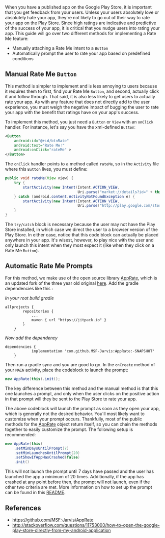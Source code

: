 When you have a published app on the Google Play Store, it is important that you get feedback from your users. Unless your users absolutely love or absolutely hate your app, they're not likely to go out of their way to rate your app on the Play Store. Since high ratings are indicative and predictive of the success of your app, it is critical that you nudge users into rating your app. This guide will go over two different methods for implementing a Rate Me feature:

 * Manually attaching a Rate Me intent to a `Button`
 * Automatically prompt the user to rate your app based on predefined conditions

## Manual Rate Me `Button`

This method is simpler to implement and is less annoying to users because it requires them to first, find your Rate Me `Button`, and second, actually click it and follow through. That said, it is also less likely to get users to actually rate your app. As with any feature that does not directly add to the user experience, you must weigh the negative impact of bugging the user to rate your app with the benefit that ratings have on your app's success.

To implement this method, you just need a `Button` or `View` with an `onClick` handler. For instance, let's say you have the xml-defined `Button`:

```xml
<Button
    android:id="@+id/btnRate"
    android:text="Rate Me!"
    android:onClick="rateMe" >
</Button>
```

The `onClick` handler points to a method called `rateMe`, so in the `Activity` file where this `Button` lives, you must define:

```java
public void rateMe(View view) {
    try {
        startActivity(new Intent(Intent.ACTION_VIEW,
                                 Uri.parse("market://details?id=" + this.getPackageName())));
    } catch (android.content.ActivityNotFoundException e) {
        startActivity(new Intent(Intent.ACTION_VIEW,
                                 Uri.parse("http://play.google.com/store/apps/details?id=" + this.getPackageName())));
    }
}
```

The `try/catch` block is necessary because the user may not have the Play Store installed, in which case we direct the user to a browser version of the Play Store. In either case, notice that this code block can actually be placed anywhere in your app. It's wisest, however, to play nice with the user and only launch this intent when they most expect it (like when they click on a Rate Me `Button`).

## Automatic Rate Me Prompts

For this method, we make use of the open source library [AppRate](https://github.com/MSF-Jarvis/AppRate), which is an updated fork of the three year old original [here](https://github.com/TimotheeJeannin/AppRate). Add the gradle dependencies like this : 

*In your root build.gradle*
```
allprojects {
        repositories {
            ...
            maven { url "https://jitpack.io" }
        }
    }
```

*Now add the dependency*
```
dependencies {
            implementation 'com.github.MSF-Jarvis:AppRate:-SNAPSHOT'
    }
```

Then run a gradle sync and you are good to go. In the `onCreate` method of your `MAIN` activity, place the codeblock to launch the prompt:

```java
new AppRate(this).init();
```

The key difference between this method and the manual method is that this one launches a prompt, and only when the user clicks on the positive action in that prompt will they be sent to the Play Store to rate your app.

The above codeblock will launch the prompt as soon as they open your app, which is generally not the desired behavior. You'll most likely want to customize when your prompt occurs. Thankfully, most of the public methods for the [AppRate](https://github.com/MSF-Jarvis/AppRate) object return itself, so you can chain the methods together to easily customize the prompt. The following setup is recommended:

```java
new AppRate(this)
    .setMinDaysUntilPrompt(7)
    .setMinLaunchesUntilPrompt(20)
    .setShowIfAppHasCrashed(false)
    .init()
```

This will not launch the prompt until 7 days have passed and the user has launched the app a minimum of 20 times. Additionally, if the app has crashed at any point before then, the prompt will not launch, even if the other two criteria are met. More information on how to set up the prompt can be found in this [README](https://github.com/MSF-Jarvis/AppRate/blob/master/README.md).

## References

 * <https://github.com/MSF-Jarvis/AppRate>
 * <http://stackoverflow.com/questions/11753000/how-to-open-the-google-play-store-directly-from-my-android-application>